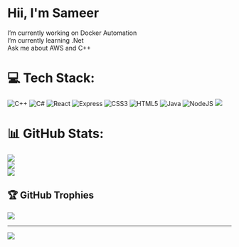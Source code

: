 # Hii, I'm Sameer
I’m currently working on Docker Automation<br>I’m currently learning .Net<br>Ask me about AWS and C++<br>


# 💻 Tech Stack:

![C++](https://img.shields.io/badge/c++-%2300599C.svg?style=for-the-badge&logo=c%2B%2B&logoColor=white) ![C#](https://img.shields.io/badge/c%23-%23239120.svg?style=for-the-badge&logo=csharp&logoColor=white) 
![React](https://img.shields.io/badge/react-%2300599C.svg?style=for-the-badge&logo=react&logoColor=white)  ![Express](https://img.shields.io/badge/express-%23239120.svg?style=for-the-badge&logo=express&logoColor=white)  ![CSS3](https://img.shields.io/badge/css3-%231572B6.svg?style=for-the-badge&logo=css3&logoColor=white) ![HTML5](https://img.shields.io/badge/html5-%23E34F26.svg?style=for-the-badge&logo=html5&logoColor=white) ![Java](https://img.shields.io/badge/java-%23ED8B00.svg?style=for-the-badge&logo=openjdk&logoColor=white) ![NodeJS](https://img.shields.io/badge/node.js-6DA55F?style=for-the-badge&logo=node.js&logoColor=white)
![](https://img.shields.io/badge/python-%23239120.svg?style=for-the-badge&logo=python&logoColor=white)
# 📊 GitHub Stats:
![](https://github-readme-stats.vercel.app/api?username=SSameer20&theme=dark&hide_border=true&include_all_commits=false&count_private=false)<br/>
![](https://github-readme-streak-stats.herokuapp.com/?user=SSameer20&theme=dark&hide_border=true)<br/>
![](https://github-readme-stats.vercel.app/api/top-langs/?username=SSameer20&theme=dark&hide_border=true&include_all_commits=false&count_private=false&layout=compact)

## 🏆 GitHub Trophies
![](https://github-profile-trophy.vercel.app/?username=SSameer20&theme=radical&no-frame=false&no-bg=true&margin-w=4)

---
[![](https://visitcount.itsvg.in/api?id=SSameer20&icon=0&color=0)](https://visitcount.itsvg.in)

